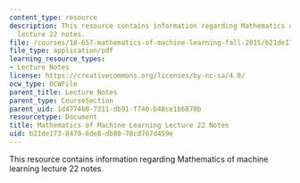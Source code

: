 ```yaml
---
content_type: resource
description: This resource contains information regarding Mathematics of machine learning
  lecture 22 notes.
file: /courses/18-657-mathematics-of-machine-learning-fall-2015/b21de17384706de8db8078cd767d459e_MIT18_657F15_L22.pdf
file_type: application/pdf
learning_resource_types:
- Lecture Notes
license: https://creativecommons.org/licenses/by-nc-sa/4.0/
ocw_type: OCWFile
parent_title: Lecture Notes
parent_type: CourseSection
parent_uid: 1d4774b0-7311-db91-f740-b48ce1b6870b
resourcetype: Document
title: Mathematics of Machine Learning Lecture 22 Notes
uid: b21de173-8470-6de8-db80-78cd767d459e
---
```

This resource contains information regarding Mathematics of machine learning lecture 22 notes.